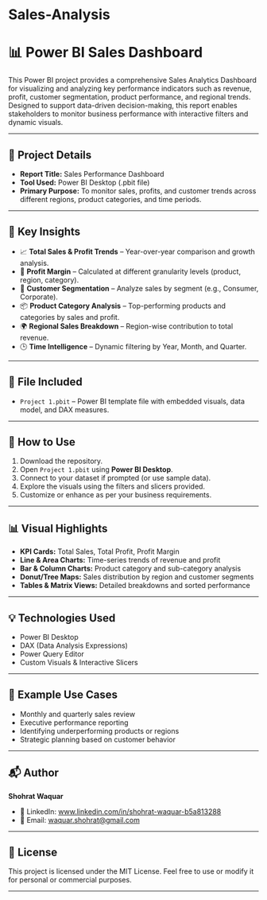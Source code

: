 # Sales-Analysis
# 📊 Power BI Sales Dashboard

This Power BI project provides a comprehensive Sales Analytics Dashboard for visualizing and analyzing key performance indicators such as revenue, profit, customer segmentation, product performance, and regional trends. Designed to support data-driven decision-making, this report enables stakeholders to monitor business performance with interactive filters and dynamic visuals.

---

## 🧾 Project Details

- **Report Title:** Sales Performance Dashboard
- **Tool Used:** Power BI Desktop (.pbit file)
- **Primary Purpose:** To monitor sales, profits, and customer trends across different regions, product categories, and time periods.

---

## 📌 Key Insights

- 📈 **Total Sales & Profit Trends** – Year-over-year comparison and growth analysis.
- 🧮 **Profit Margin** – Calculated at different granularity levels (product, region, category).
- 👥 **Customer Segmentation** – Analyze sales by segment (e.g., Consumer, Corporate).
- 📦 **Product Category Analysis** – Top-performing products and categories by sales and profit.
- 🌍 **Regional Sales Breakdown** – Region-wise contribution to total revenue.
- 🕒 **Time Intelligence** – Dynamic filtering by Year, Month, and Quarter.

---

## 📂 File Included

- `Project 1.pbit` – Power BI template file with embedded visuals, data model, and DAX measures.

---

## 🔧 How to Use

1. Download the repository.
2. Open `Project 1.pbit` using **Power BI Desktop**.
3. Connect to your dataset if prompted (or use sample data).
4. Explore the visuals using the filters and slicers provided.
5. Customize or enhance as per your business requirements.

---

## 📊 Visual Highlights

- **KPI Cards:** Total Sales, Total Profit, Profit Margin
- **Line & Area Charts:** Time-series trends of revenue and profit
- **Bar & Column Charts:** Product category and sub-category analysis
- **Donut/Tree Maps:** Sales distribution by region and customer segments
- **Tables & Matrix Views:** Detailed breakdowns and sorted performance

---

## 💡 Technologies Used

- Power BI Desktop
- DAX (Data Analysis Expressions)
- Power Query Editor
- Custom Visuals & Interactive Slicers

---

## 📌 Example Use Cases

- Monthly and quarterly sales review
- Executive performance reporting
- Identifying underperforming products or regions
- Strategic planning based on customer behavior

---

## 📬 Author

**Shohrat Waquar**

- 💼 LinkedIn: www.linkedin.com/in/shohrat-waquar-b5a813288
- 📧 Email: waquar.shohrat@gmail.com

---

## 📄 License

This project is licensed under the MIT License. Feel free to use or modify it for personal or commercial purposes.

---



